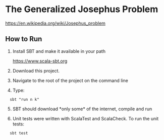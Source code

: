 # The Generalized Josephus Problem

https://en.wikipedia.org/wiki/Josephus_problem

##  How to Run

1. Install SBT and make it available in your path 
   
   https://www.scala-sbt.org

2. Download this project.
 
3. Navigate to the root of the project on the command line
   
4. Type:
```   
  sbt "run n k"
```
5. SBT should download \*only some\* of the internet, compile and run

6. Unit tests were written with ScalaTest and ScalaCheck. To run the unit tests:

```
  sbt test
```
       
       

